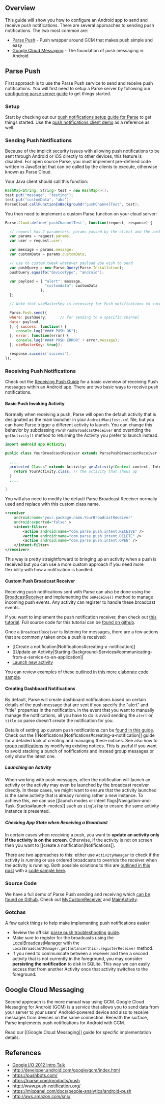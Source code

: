 ## Overview

This guide will show you how to configure an Android app to send and receive push notifications. There are several approaches to sending push notifications. The two most common are:

 - [Parse Push](#parse-push) - Push wrapper around GCM that makes push simple and easy
 - [Google Cloud Messaging](#google-cloud-messaging) - The foundation of push messaging in Android

## Parse Push

First approach is to use the Parse Push service to send and receive push notifications.  You will first need to setup a Parse server by following our [configuring parse server guide](https://guides.codepath.com/android/Configuring-a-Parse-Server) to get things started.   

### Setup

Start by checking out our [push notifications setup guide for Parse](https://guides.codepath.com/android/Push-Notifications-with-Parse) to get things started.  Use the [push notifications client demo](https://github.com/codepath/ParsePushNotificationExample) as a reference as well.

### Sending Push Notifications

Because of the implicit security issues with allowing push notifications to be sent through Android or iOS directly to other devices, this feature is disabled.  For open source Parse, you must implement pre-defined code written in JavaScript that can be called by the clients to execute, otherwise known as Parse Cloud.

Your Java client should call this function:

```java
HashMap<String, String> test = new HashMap<>();
test.put("message", "testing");
test.put("customData", "abc");
ParseCloud.callFunctionInBackground("pushChannelTest", test);
```

You then need to implement a custom Parse function on your cloud server:

```javascript
Parse.Cloud.define('pushChannelTest', function(request, response) {

  // request has 2 parameters: params passed by the client and the authorized user
  var params = request.params;
  var user = request.user;

  var message = params.message;
  var customData = params.customData;

  // use to custom tweak whatever payload you wish to send
  var pushQuery = new Parse.Query(Parse.Installation);
  pushQuery.equalTo("deviceType", "android");

  var payload = { "alert": message, 
                  "customdata": customData
                };
  };

  // Note that useMasterKey is necessary for Push notifications to succeed.

  Parse.Push.send({
  where: pushQuery,      // for sending to a specific channel
  data: payload,
  }, { success: function() {
     console.log("#### PUSH OK");
  }, error: function(error) {
     console.log("#### PUSH ERROR" + error.message);
  }, useMasterKey: true});

  response.success('success');
});
```

### Receiving Push Notifications

Check out the [Receiving Push Guide](https://parse.com/docs/android/guide#push-notifications-receiving-pushes) for a basic overview of receiving Push messages within an Android app. There are two basic ways to receive push notifications.

#### Basic Push Invoking Activity

Normally when receiving a push, Parse will open the default activity that is designated as the main launcher in your `AndroidManifest.xml` file, but you can have Parse trigger a different activity to launch.  You can change this behavior by subclassing `ParshPushBroadcastReceiver` and overriding the `getActivity()` method to returning the Activity you prefer to launch instead:

```java
import android.app.Activity;

public class YourBroadcastReceiver extends ParsePushBroadcastReceiver {

  ....
  protected Class<? extends Activity> getActivity(Context context, Intent intent) {
    return YourActivity.class; // the activity that shows up 
  }
  ....

}
```

You will also need to modify the default Parse Broadcast Receiver normally used and replace with this custom class name.

```xml
<receiver
    android:name="your.package.name.YourBroadcastReceiver"
    android:exported="false" >
    <intent-filter>
        <action android:name="com.parse.push.intent.RECEIVE" />
        <action android:name="com.parse.push.intent.DELETE" />
        <action android:name="com.parse.push.intent.OPEN" />
    </intent-filter>
</receiver>
```

This way is pretty straightforward to bringing up an activity when a push is received but you can use a more custom approach if you need more flexibility with how a notification is handled.

#### Custom Push Broadcast Receiver

Receiving push notifications sent with Parse can also be done using the [BroadcastReceiver](http://developer.android.com/reference/android/content/BroadcastReceiver.html) and implementing the `onReceive()` method to manage incoming push events. Any activity can register to handle these broadcast events. 

If you want to implement the push notification receiver, then check out [this tutorial](http://ahirazitai.blogspot.in/2013/05/push-notification.html). Full source code for this tutorial can be [found on github](https://github.com/codepath/ParsePushNotificationExample/blob/master/app/src/main/java/com/test/MyCustomReceiver.java). 

Once a `BroadcastReceiver` is listening for messages, there are a few actions that are commonly taken once a push is received:

 * [[Create a notification|Notifications#creating-a-notification]]
 * [[Update an Activity|Starting-Background-Services#communicating-from-a-service-to-an-application]]
 * [Launch new activity](https://github.com/codepath/ParsePushNotificationExample/blob/master/app/src/main/java/com/test/MyCustomReceiver.java#L69)

You can review examples of these [outlined in this more elaborate code sample](https://github.com/codepath/ParsePushNotificationExample/blob/master/app/src/main/java/com/test/MyCustomReceiver.java). 

#### Creating Dashboard Notifications

By default, Parse will create dashboard notifications based on certain details of the push message that are sent if you specify the "alert" and "title" properties in the notification. In the event that you want to manually manage the notifications, all you have to do is avoid sending the `alert` or `title` so parse doesn't create the notification for you. 

Details of setting up custom push notifications can be [found in this guide](https://www.parse.com/questions/update-notification-in-android). Check out the [[Notifications|Notifications#creating-a-notification]] guide for a detailed look at creating and managing these notices. See also how to [group notifications](http://developer.android.com/training/notify-user/managing.html) by modifying existing notices. This is useful if you want to avoid stacking a bunch of notifications and instead group messages or only show the latest one.

##### Launching an Activity

When working with push messages, often the notification will launch an activity or the activity may even be launched by the broadcast receiver directly. In these cases, we might want to ensure that the activity launched is the same activity that is already running rather a new instance. To achieve this, we can use [[launch modes or intent flags|Navigation-and-Task-Stacks#launch-modes]] such as `singleTop` to ensure the same activity instance is presented.

##### Checking App State when Receiving a Broadcast

In certain cases when receiving a push, you want to **update an activity only if the activity is on the screen**. Otherwise, if the activity is not on screen then you want to [[create a notification|Notifications]]. 

There are two approaches to this: either use `ActivityManager` to check if the activity is running or use ordered broadcasts to override the receiver when the activity is running. Both possible solutions to this are [outlined in this post](http://stackoverflow.com/a/18311830/313399) with a [code sample here](http://stackoverflow.com/a/15949723/313399).

### Source Code

We have a full demo of Parse Push sending and receiving which [can be found on Github](https://github.com/codepath/ParsePushNotificationExample/tree/master/app/src/main/java/com/test). Check out [MyCustomReceiver](https://github.com/codepath/ParsePushNotificationExample/tree/master/app/src/main/java/com/test/MyCustomReceiver.java) and [MainActivity](https://github.com/codepath/ParsePushNotificationExample/tree/master/app/src/main/java/com/test/MainActivity.java). 

### Gotchas

A few quick things to help make implementing push notifications easier:

 * Review the official [parse push troubleshooting guide](https://parse.com/docs/android/guide#push-notifications-troubleshooting).
 * Make sure to register for the broadcasts using the [LocalBroadcastManager](http://developer.android.com/reference/android/support/v4/content/LocalBroadcastManager.html) with the `LocalBroadcastManager.getInstance(this).registerReceiver` method. 
 * If you need to communicate between a receiver and then a second activity that is not currently in the foreground, you may consider **persisting the notification** to disk in SQLite. This way we can easily access that from another Activity once that activity switches to the foreground.

## Google Cloud Messaging

Second approach is the more manual way using GCM. Google Cloud Messaging for Android (GCM) is a service that allows you to send data from your server to your users' Android-powered device and also to receive messages from devices on the same connection.  Beneath the surface, Parse implements push notifications for Android with GCM.

Read our [[Google Cloud Messaging]] guide for specific implementation details. 

## References

* [Google I/O 2012 Intro Talk](https://www.youtube.com/watch?v=YoaP6hcDctM)
* <http://developer.android.com/google/gcm/index.html>
* <https://pushbots.com/>
* <https://parse.com/products/push>
* <http://www.push-notification.org/>
* <https://mixpanel.com/docs/people-analytics/android-push>
* <http://aws.amazon.com/sns/>